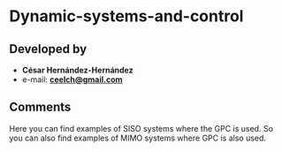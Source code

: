 # Dynamic-systems-and-control

## Developed by

- **César Hernández-Hernández**
- e-mail: **ceelch@gmail.com**

## Comments

Here you can find examples of SISO systems where the GPC is used. So you can also find examples of MIMO systems where GPC is also used.